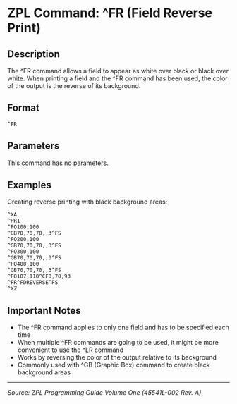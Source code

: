 # ZPL Command: ^FR (Field Reverse Print)

## Description
The ^FR command allows a field to appear as white over black or black over white. When printing a field and the ^FR command has been used, the color of the output is the reverse of its background.

## Format
```
^FR
```

## Parameters
This command has no parameters.

## Examples
Creating reverse printing with black background areas:
```zpl
^XA
^PR1
^FO100,100
^GB70,70,70,,3^FS
^FO200,100
^GB70,70,70,,3^FS
^FO300,100
^GB70,70,70,,3^FS
^FO400,100
^GB70,70,70,,3^FS
^FO107,110^CF0,70,93
^FR^FDREVERSE^FS
^XZ
```

## Important Notes
- The ^FR command applies to only one field and has to be specified each time
- When multiple ^FR commands are going to be used, it might be more convenient to use the ^LR command
- Works by reversing the color of the output relative to its background
- Commonly used with ^GB (Graphic Box) command to create black background areas

---
*Source: ZPL Programming Guide Volume One (45541L-002 Rev. A)*